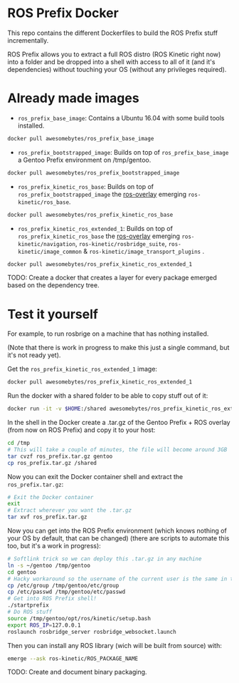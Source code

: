 # ROS Prefix Docker
This repo contains the different Dockerfiles to build the ROS Prefix stuff incrementally.

ROS Prefix allows you to extract a full ROS distro (ROS Kinetic right now) into a folder and be dropped into a shell with access to all of it (and it's dependencies) without touching your OS (without any privileges required).

# Already made images
* `ros_prefix_base_image`: Contains a Ubuntu 16.04 with some build tools installed.
```bash
docker pull awesomebytes/ros_prefix_base_image
```

* `ros_prefix_bootstrapped_image`: Builds on top of `ros_prefix_base_image` a Gentoo Prefix environment on /tmp/gentoo.
```bash
docker pull awesomebytes/ros_prefix_bootstrapped_image
```

* `ros_prefix_kinetic_ros_base`: Builds on top of `ros_prefix_bootstrapped_image` the [ros-overlay](https://github.com/ros/ros-overlay) emerging `ros-kinetic/ros_base`.
```bash
docker pull awesomebytes/ros_prefix_kinetic_ros_base
```

* `ros_prefix_kinetic_ros_extended_1`: Builds on top of `ros_prefix_kinetic_ros_base` the [ros-overlay]() emerging `ros-kinetic/navigation`, `ros-kinetic/rosbridge_suite`, `ros-kinetic/image_common` & `ros-kinetic/image_transport_plugins` .
```bash
docker pull awesomebytes/ros_prefix_kinetic_ros_extended_1
```


TODO: Create a docker that creates a layer for every package emerged based on the dependency tree.

# Test it yourself
For example, to run rosbrige on a machine that has nothing installed.

(Note that there is work in progress to make this just a single command, but it's not ready yet).

Get the `ros_prefix_kinetic_ros_extended_1` image:

```bash
docker pull awesomebytes/ros_prefix_kinetic_ros_extended_1
```

Run the docker with a shared folder to be able to copy stuff out of it:
```bash
docker run -it -v $HOME:/shared awesomebytes/ros_prefix_kinetic_ros_extended_1
```

In the shell in the Docker create a .tar.gz of the Gentoo Prefix + ROS overlay (from now on ROS Prefix) and copy it to your host:
```bash
cd /tmp
# This will take a couple of minutes, the file will become around 3GB
tar cvzf ros_prefix.tar.gz gentoo
cp ros_prefix.tar.gz /shared
```

Now you can exit the Docker container shell and extract the `ros_prefix.tar.gz`:
```bash
# Exit the Docker container
exit
# Extract wherever you want the .tar.gz
tar xvf ros_prefix.tar.gz
```

Now you can get into the ROS Prefix environment (which knows nothing of your OS by default, that can be changed) (there are scripts to automate this too, but it's a work in progress):
```bash
# Softlink trick so we can deploy this .tar.gz in any machine
ln -s ~/gentoo /tmp/gentoo
cd gentoo
# Hacky workaround so the username of the current user is the same in the Gentoo Prefix
cp /etc/group /tmp/gentoo/etc/group
cp /etc/passwd /tmp/gentoo/etc/passwd
# Get into ROS Prefix shell!
./startprefix
# Do ROS stuff
source /tmp/gentoo/opt/ros/kinetic/setup.bash
export ROS_IP=127.0.0.1
roslaunch rosbridge_server rosbridge_websocket.launch
```

Then you can install any ROS library (wich will be built from source) with:
```bash
emerge --ask ros-kinetic/ROS_PACKAGE_NAME
```

TODO: Create and document binary packaging.
